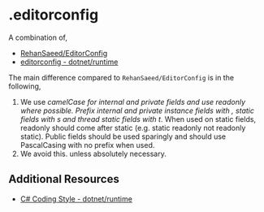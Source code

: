 # .editorconfig

A combination of,
- [RehanSaeed/EditorConfig](https://github.com/RehanSaeed/EditorConfig)
- [editorconfig - dotnet/runtime](https://github.com/dotnet/runtime/blob/main/.editorconfig)

The main difference compared to `RehanSaeed/EditorConfig` is in the following,

1. We use _camelCase for internal and private fields and use readonly where possible. Prefix internal and private instance fields with _, static fields with s_ and thread static fields with t_. When used on static fields, readonly should come after static (e.g. static readonly not readonly static). Public fields should be used sparingly and should use PascalCasing with no prefix when used.
2. We avoid this. unless absolutely necessary.

## Additional Resources
- [C# Coding Style - dotnet/runtime](https://github.com/dotnet/runtime/blob/main/docs/coding-guidelines/coding-style.md)

